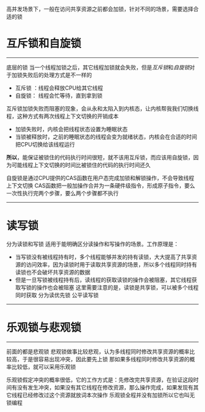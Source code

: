 高并发场景下，一般在访问共享资源之前都会加锁，针对不同的场景，需要选择合适的锁
# 互斥锁和自旋锁
****
底层的锁
当一个线程加锁之后，其它线程加锁就会失败，但是*互斥锁*和*自旋锁*对于加锁失败后的处理方式是不一样的
- 互斥锁 ：线程会释放CPU给其它线程
- 自旋锁： 线程会忙等待，直到拿到锁

互斥锁加锁失败而阻塞的现象，会从永和太陷入到内核态，让内核帮我我们切换线程，这种方式有两次线程上下文切换的开销成本
- 加锁失败时，内核会把线程状态设置为睡眠状态
- 当锁被释放时，之前的睡眠状态的线程会变为就绪状态，内核会在合适的时间把CPU切换给该线程运行

**所以**，能保证被锁住的代码执行时间很短，就不该用互斥锁，而应该用自旋锁，因为可能线程上下文切换的时间比被锁住的代码的执行时间还久

自旋锁是通过CPU提供的CAS函数在用户态完成加锁和解锁操作，不会导致线程上下文切换
CAS函数把一般加操作合并为一条硬件级指令，形成原子指令，要么一次性执行完两个步骤，要么两个步骤都不执行
****
# 读写锁
分为读锁和写锁
适用于能明确区分读操作和写操作的场景。工作原理是：
- 当写锁没有被线程持有时，多个线程能够并发的持有读锁，大大提高了共享资源的访问效率，因为读锁时用于读取共享资源的场景，所以多个线程同时持有读锁也不会破坏共享资源的数据
- 但是一旦写锁被线程持有后，读线程的获取读锁的操作会被阻塞，其它线程获取写锁的操作也会被阻塞
这里需要注意的是，读锁是共享锁，可以被多个线程同时获取
分为读优先锁
公平读写锁
****
# 乐观锁与悲观锁
****
前面的都是悲观锁
悲观锁做事比较悲观，认为多线程同时修改共享资源的概率比较高，于是很容易出现冲突，因此要先上锁
那如果多线程同时修改共享资源的概率比较低，就可以采用乐观锁

乐观锁假定冲突的概率很低，它的工作方式是：先修改完共享资源，在验证这段时间有没有发生冲突，如果没有其它线程在修改资源，那么操作完成，如果发现有其它线程已经修改过这个资源就放词本次操作
乐观锁全程并没有加锁所以它也叫无锁编程
